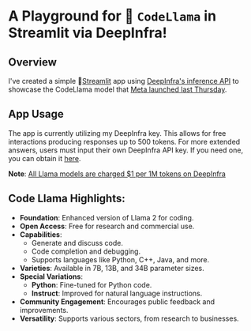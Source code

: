# A Playground for 🦙 `CodeLlama` in Streamlit via DeepInfra! 



## Overview
I've created a simple 🎈[Streamlit](https://streamlit.io/) app using [DeepInfra's inference API](https://deepinfra.com/docs/advanced/openai_api) to showcase the CodeLlama model that [Meta launched last Thursday](https://about.fb.com/news/2023/08/code-llama-ai-for-coding/).



## App Usage
The app is currently utilizing my DeepInfra key. This allows for free interactions producing responses up to 500 tokens. For more extended answers, users must input their own DeepInfra API key. If you need one, you can obtain it [here](https://deepinfra.com/dash/api_keys).

**Note**: [All Llama models are charged $1 per 1M tokens on DeepInfra](https://deepinfra.com/pricing)

## Code Llama Highlights:

- **Foundation**: Enhanced version of Llama 2 for coding.
- **Open Access**: Free for research and commercial use.
- **Capabilities**:
  - Generate and discuss code.
  - Code completion and debugging.
  - Supports languages like Python, C++, Java, and more.
- **Varieties**: Available in 7B, 13B, and 34B parameter sizes.
- **Special Variations**:
  - **Python**: Fine-tuned for Python code.
  - **Instruct**: Improved for natural language instructions.
- **Community Engagement**: Encourages public feedback and improvements.
- **Versatility**: Supports various sectors, from research to businesses.



